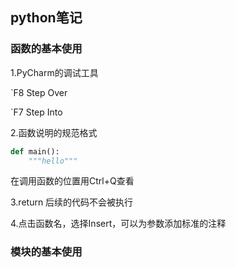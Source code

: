 ## python笔记

### 函数的基本使用

1.PyCharm的调试工具

`F8 Step Over

`F7 Step Into 

2.函数说明的规范格式

```python
def main():
    """hello"""
```

在调用函数的位置用Ctrl+Q查看

3.return 后续的代码不会被执行

4.点击函数名，选择Insert，可以为参数添加标准的注释

### 模块的基本使用





